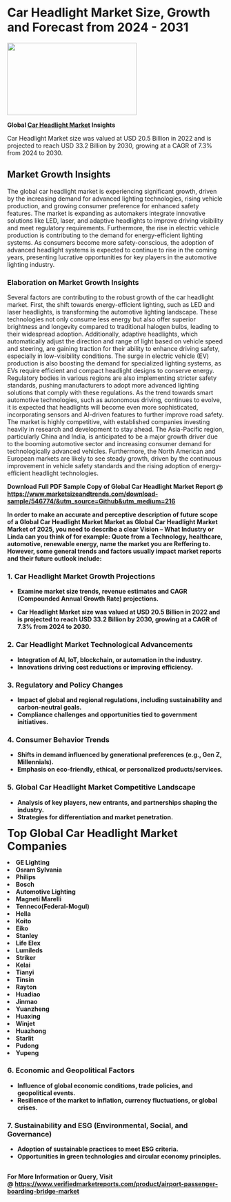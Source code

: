 <H1>Car Headlight Market Size, Growth and Forecast from 2024 - 2031</H1><img class="aligncenter size-medium wp-image-584254" src="https://thirdeyenews.in/wp-content/uploads/2024/09/Global-Market-Research-300x168.jpeg" alt="" width="300" height="168" /><p><strong>Global&nbsp;<a href="https://www.marketsizeandtrends.com/download-sample/546774/&amp;utm_source=Github&utm_medium=216">Car Headlight Market</a> Insights</strong></p><p>Car Headlight Market size was valued at USD 20.5 Billion in 2022 and is projected to reach USD 33.2 Billion by 2030, growing at a CAGR of 7.3% from 2024 to 2030.</p><p><h2>Market Growth Insights</h2> <p>The global car headlight market is experiencing significant growth, driven by the increasing demand for advanced lighting technologies, rising vehicle production, and growing consumer preference for enhanced safety features. The market is expanding as automakers integrate innovative solutions like LED, laser, and adaptive headlights to improve driving visibility and meet regulatory requirements. Furthermore, the rise in electric vehicle production is contributing to the demand for energy-efficient lighting systems. As consumers become more safety-conscious, the adoption of advanced headlight systems is expected to continue to rise in the coming years, presenting lucrative opportunities for key players in the automotive lighting industry.</p> <p><strong></strong></p> <h3>Elaboration on Market Growth Insights</h3> <p>Several factors are contributing to the robust growth of the car headlight market. First, the shift towards energy-efficient lighting, such as LED and laser headlights, is transforming the automotive lighting landscape. These technologies not only consume less energy but also offer superior brightness and longevity compared to traditional halogen bulbs, leading to their widespread adoption. Additionally, adaptive headlights, which automatically adjust the direction and range of light based on vehicle speed and steering, are gaining traction for their ability to enhance driving safety, especially in low-visibility conditions. The surge in electric vehicle (EV) production is also boosting the demand for specialized lighting systems, as EVs require efficient and compact headlight designs to conserve energy. Regulatory bodies in various regions are also implementing stricter safety standards, pushing manufacturers to adopt more advanced lighting solutions that comply with these regulations. As the trend towards smart automotive technologies, such as autonomous driving, continues to evolve, it is expected that headlights will become even more sophisticated, incorporating sensors and AI-driven features to further improve road safety. The market is highly competitive, with established companies investing heavily in research and development to stay ahead. The Asia-Pacific region, particularly China and India, is anticipated to be a major growth driver due to the booming automotive sector and increasing consumer demand for technologically advanced vehicles. Furthermore, the North American and European markets are likely to see steady growth, driven by the continuous improvement in vehicle safety standards and the rising adoption of energy-efficient headlight technologies.</p> <p><strong></p><p><span class=""><strong>Download Full PDF Sample Copy of Global Car Headlight Market Report</strong> @ <a href="https://www.marketsizeandtrends.com/download-sample/546774/&amp;utm_source=Github&utm_medium=216" target="_blank">https://www.marketsizeandtrends.com/download-sample/546774/&amp;utm_source=Github&utm_medium=216</a></span></p><p>In order to make an accurate and perceptive description of future scope of a Global&nbsp;Car Headlight Market Market as Global&nbsp;Car Headlight Market Market of 2025, you need to describe a clear Vision &ndash; What Industry or Linda can you think of for example: Quote from a Technology, healthcare, automotive, renewable energy, name the market you are Reffering to. However, some general trends and factors usually impact market reports and their future outlook include:</p><h3>1.&nbsp;<strong>Car Headlight Market Growth Projections</strong></h3><ul><li>Examine market size trends, revenue estimates and CAGR (Compounded Annual Growth Rate) projections.</li><li><p>Car Headlight Market size was valued at USD 20.5 Billion in 2022 and is projected to reach USD 33.2 Billion by 2030, growing at a CAGR of 7.3% from 2024 to 2030.</p></li></ul><h3>2.&nbsp;<strong>Car Headlight Market Technological Advancements</strong></h3><ul><li>Integration of AI, IoT, blockchain, or automation in the industry.</li><li>Innovations driving cost reductions or improving efficiency.</li></ul><h3>3.&nbsp;<strong>Regulatory and Policy Changes</strong></h3><ul><li>Impact of global and regional regulations, including sustainability and carbon-neutral goals.</li><li>Compliance challenges and opportunities tied to government initiatives.</li></ul><h3>4.&nbsp;<strong>Consumer Behavior Trends</strong></h3><ul><li>Shifts in demand influenced by generational preferences (e.g., Gen Z, Millennials).</li><li>Emphasis on eco-friendly, ethical, or personalized products/services.</li></ul><h3>5.&nbsp;<strong>Global Car Headlight Market Competitive Landscape</strong></h3><ul><li>Analysis of key players, new entrants, and partnerships shaping the industry.</li><li>Strategies for differentiation and market penetration.</li></ul><p data-pm-slice="1 1 []"><span style="color: inherit; font-family: inherit; font-size: 25px;">Top Global Car Headlight Market Companies</span></p><div class="" data-test-id=""><p><li>GE Lighting</li><li> Osram Sylvania</li><li> Philips</li><li> Bosch</li><li> Automotive Lighting</li><li> Magneti Marelli</li><li> Tenneco(Federal-Mogul)</li><li> Hella</li><li> Koito</li><li> Eiko</li><li> Stanley</li><li> Life Elex</li><li> Lumileds</li><li> Striker</li><li> Kelai</li><li> Tianyi</li><li> Tinsin</li><li> Rayton</li><li> Huadiao</li><li> Jinmao</li><li> Yuanzheng</li><li> Huaxing</li><li> Winjet</li><li> Huazhong</li><li> Starlit</li><li> Pudong</li><li> Yupeng</li></p></div><h3>6.&nbsp;<strong>Economic and Geopolitical Factors</strong></h3><ul><li>Influence of global economic conditions, trade policies, and geopolitical events.</li><li>Resilience of the market to inflation, currency fluctuations, or global crises.</li></ul><h3>7.&nbsp;<strong>Sustainability and ESG (Environmental, Social, and Governance)</strong></h3><ul><li>Adoption of sustainable practices to meet ESG criteria.</li><li>Opportunities in green technologies and circular economy principles.</li></ul><h2><strong style="font-size: 14px;">For More Information or Query, Visit @&nbsp;</strong><a style="background-color: #ffffff; font-size: 14px;" href="https://www.marketsizeandtrends.com/report/car-headlight-market/" target="_blank">https://www.verifiedmarketreports.com/product/airport-passenger-boarding-bridge-market</a></h2>
